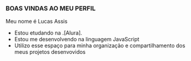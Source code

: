### BOAS VINDAS AO MEU PERFIL 

 Meu nome é Lucas Assis 

 - Estou etudando na .[Alura].
 - Estou me desenvolvendo na linguagem JavaScript
 - Utilizo esse espaço para minha organização e compartilhamento dos meus projetos desenvovidos


